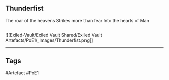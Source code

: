 ## Thunderfist
The roar of the heavens
Strikes more than fear
Into the hearts of Man
##
![[Exiled-Vault/Exiled Vault Shared/Exiled Vault Artefacts/PoE1/_Images/Thunderfist.png]]

---
## Tags
#Artefact
#PoE1